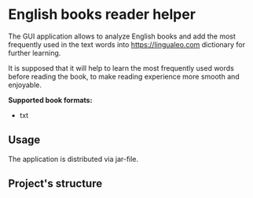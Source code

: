 # English books reader helper
The GUI application allows to analyze English books and add the most frequently used in the text words into https://lingualeo.com dictionary for further learning.

It is supposed that it will help to learn the most frequently used words before reading the book, to make reading experience more smooth and enjoyable.

**Supported book formats:**
- txt

## Usage
The application is distributed via jar-file.


## Project's structure
